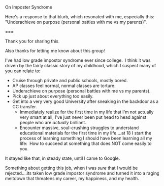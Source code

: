 On Imposter Syndrome

Here's a response to that blurb, which resonated with me, especially this: "Underachieve on purpose (personal battles with me vs my parents)".

===

Thank you for sharing this.

Also thanks for letting me know about this group!

I've had low grade impostor syndrome ever since college.  I think it was driven by the fairly classic story of my childhood, which I suspect many of you can relate to:

- Cruise through private and public schools, mostly bored.
- AP classes feel normal, normal classes are torture.
- Underachieve on purpose (personal battles with me vs my parents).
- Pick up just about everything too easily.
- Get into a very very good University after sneaking in the backdoor as a CC transfer.
    - Immediately realize for the first time in my life that I'm not actually very smart at all, I've just never been put head to head against people who are *actually* brilliant.
    - Encounter massive, soul-crushing struggles to understand educational materials for the first time in my life....at 18 I start the process of learning something I should have been learning all my life:  How to succeed at something that does NOT come easily to you.

It stayed like that, in steady state, until I came to Google.

Something about getting this job, when i was *sure* that I would be rejected....its taken low grade impostor syndrome and turned it into a raging meltdown that threatens my career, my happiness, and my health.